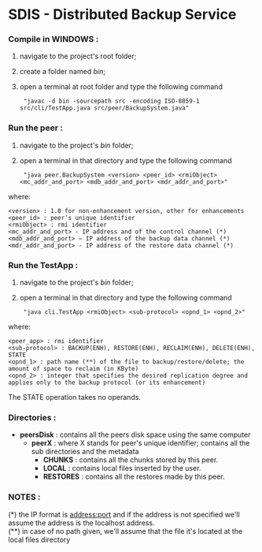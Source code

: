 # SDIS - Distributed Backup Service #

### Compile in WINDOWS : ###

1. navigate to the project's root folder;
2. create a folder named *bin*;
3. open a terminal at root folder and type the following command

		"javac -d bin -sourcepath src -encoding ISO-8859-1 src/cli/TestApp.java src/peer/BackupSystem.java"

### Run the peer : ###

1. navigate to the project's *bin* folder;
2. open a terminal in that directory and type the following command

		"java peer.BackupSystem <version> <peer_id> <rmiObject> <mc_addr_and_port> <mdb_addr_and_port> <mdr_addr_and_port>"
    
where:

	<version> : 1.0 for non-enhancement version, other for enhancements
	<peer_id> : peer’s unique identifier
	<rmiObject> : rmi identifier
	<mc_addr_and_port> - IP address and of the control channel (*)
	<mdb_addr_and_port> – IP address of the backup data channel (*)
	<mdr_addr_and_port> - IP address of the restore data channel (*)
	
### Run the TestApp : ###

1. navigate to the project's *bin* folder;
2. open a terminal in that directory and type the following command

		"java cli.TestApp <rmiObject> <sub-protocol> <opnd_1> <opnd_2>"
    
where:

	<peer_app> : rmi identifier
	<sub-protocol> : BACKUP(ENH), RESTORE(ENH), RECLAIM(ENH), DELETE(ENH), STATE 
	<opnd_1> : path name (**) of the file to backup/restore/delete; the amount of space to reclaim (in KByte) 
	<opnd_2> : integer that specifies the desired replication degree and applies only to the backup protocol (or its enhancement) 
  
The STATE operation takes no operands.

### Directories : ###

* **peersDisk** : contains all the peers disk space using the same computer
  * **peerX** : where X stands for peer's unique identifier; contains all the sub directories and the metadata
    * **CHUNKS** : contains all the chunks stored by this peer.
    * **LOCAL** : contains local files inserted by the user.
    * **RESTORES** : contains all the restores made by this peer.
         
### NOTES : ###

(\*) the IP format is <address:port> and if the address is not specified we'll assume the address is the localhost address.        
(\**) in case of no path given, we'll assume that the file it's located at the local files directory
